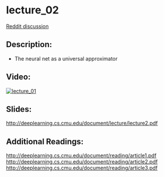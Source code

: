 # lecture_02
[Reddit discussion](https://www.reddit.com/r/IntroToDL/comments/cz6wo0/lecture_02_and_discussion/)

## Description:
  - The neural net as a universal approximator


## Video:
[![lecture_01](https://img.youtube.com/vi/lkha188L4Gs/0.jpg)](https://www.youtube.com/watch?v=lkha188L4Gs)


## Slides:
  http://deeplearning.cs.cmu.edu/document/lecture/lecture2.pdf

## Additional Readings:
  http://deeplearning.cs.cmu.edu/document/reading/article1.pdf
  http://deeplearning.cs.cmu.edu/document/reading/article2.pdf
  http://deeplearning.cs.cmu.edu/document/reading/article3.pdf
